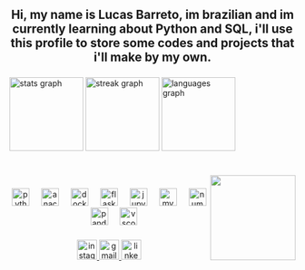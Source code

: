 <h2 align="center">Hi, my name is Lucas Barreto, im brazilian and im currently learning about Python and SQL, i'll use this profile to store some codes and projects that i'll make by my own.</h2>

###

<div align="left">
  <img src="https://github-readme-stats.vercel.app/api?username=LucsBarreto&hide_title=false&hide_rank=false&show_icons=true&include_all_commits=true&count_private=true&disable_animations=false&theme=dark&locale=en&hide_border=false" height="130" alt="stats graph"  />
  <img src="https://streak-stats.demolab.com?user=LucsBarreto&locale=en&mode=daily&theme=dark&hide_border=false&border_radius=5" height="130" alt="streak graph"  />
  <img src="https://github-readme-stats.vercel.app/api/top-langs?username=LucsBarreto&locale=en&hide_title=false&layout=compact&card_width=320&langs_count=10&theme=dark&hide_border=false" height="130" alt="languages graph"  />
</div>

###

<br clear="both">

<img align="right" height="150" src="https://media.giphy.com/media/v1.Y2lkPTc5MGI3NjExZGg4a2JrMXZwNnRneXZic3F2MjBnZWQzc2N3dnI4c3dxMXhjMXg5ayZlcD12MV9naWZzX3NlYXJjaCZjdD1n/4ilFRqgbzbx4c/giphy.gif"  />

###

<div align="center">
  <img src="https://img.shields.io/badge/Python-3776AB?logo=python&logoColor=white&style=for-the-badge" height="31" alt="python logo"  />
  <img width="13" />
  <img src="https://img.shields.io/badge/Anaconda-44A833?logo=anaconda&logoColor=white&style=for-the-badge" height="31" alt="anaconda logo"  />
  <img width="13" />
  <img src="https://img.shields.io/badge/Docker-2496ED?logo=docker&logoColor=white&style=for-the-badge" height="31" alt="docker logo"  />
  <img width="13" />
  <img src="https://img.shields.io/badge/Flask-000000?logo=flask&logoColor=white&style=for-the-badge" height="31" alt="flask logo"  />
  <img width="13" />
  <img src="https://img.shields.io/badge/Jupyter-F37626?logo=jupyter&logoColor=black&style=for-the-badge" height="31" alt="jupyter logo"  />
  <img width="13" />
  <img src="https://img.shields.io/badge/MySQL-4479A1?logo=mysql&logoColor=white&style=for-the-badge" height="31" alt="mysql logo"  />
  <img width="13" />
  <img src="https://img.shields.io/badge/NumPy-013243?logo=numpy&logoColor=white&style=for-the-badge" height="31" alt="numpy logo"  />
  <img width="13" />
  <img src="https://img.shields.io/badge/pandas-150458?logo=pandas&logoColor=white&style=for-the-badge" height="31" alt="pandas logo"  />
  <img width="13" />
  <img src="https://img.shields.io/badge/Visual Studio Code-007ACC?logo=visualstudiocode&logoColor=white&style=for-the-badge" height="31" alt="vscode logo"  />
</div>

###

<div align="center">
  <a href="https://www.instagram.com/lucas.barreto25" target="_blank">
    <img src="https://img.shields.io/static/v1?message=Instagram&logo=instagram&label=&color=000000&logoColor=white&labelColor=000000&style=for-the-badge" height="35" alt="instagram logo"  />
  </a>
  <a href="lucasbarreto1103@gmail.com" target="_blank">
    <img src="https://img.shields.io/static/v1?message=Gmail&logo=gmail&label=&color=000000&logoColor=white&labelColor=000000&style=for-the-badge" height="35" alt="gmail logo"  />
  </a>
  <a href="https://www.linkedin.com/in/lcsbarreto/" target="_blank">
    <img src="https://img.shields.io/static/v1?message=LinkedIn&logo=linkedin&label=&color=000000&logoColor=white&labelColor=000000&style=for-the-badge" height="35" alt="linkedin logo"  />
  </a>
</div>

###
